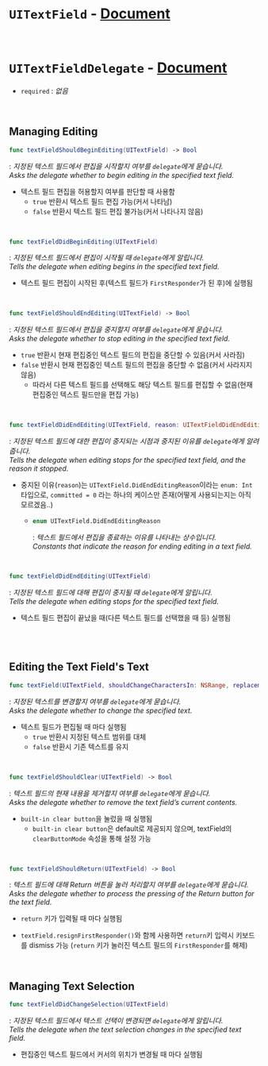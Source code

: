 # `UITextField` - [Document](https://developer.apple.com/documentation/uikit/uitextfield)


<br>


# `UITextFieldDelegate` - [Document](https://developer.apple.com/documentation/uikit/uitextfielddelegate)

- `required` : *없음*


<br>


## Managing Editing

```swift
func textFieldShouldBeginEditing(UITextField) -> Bool
```
: *지정된 텍스트 필드에서 편집을 시작할지 여부를 `delegate`에게 묻습니다.*
<br>*Asks the delegate whether to begin editing in the specified text field.*

- 텍스트 필드 편집을 허용할지 여부를 판단할 때 사용함
  - `true` 반환시 텍스트 필드 편집 가능(커서 나타남)
  - `false` 반환시 텍스트 필드 편집 불가능(커서 나타나지 않음)


<br>


```swift
func textFieldDidBeginEditing(UITextField)
```
: *지정된 텍스트 필드에서 편집이 시작될 때 `delegate`에게 알립니다.*
<br>*Tells the delegate when editing begins in the specified text field.*
- 텍스트 필드 편집이 시작된 후(텍스트 필드가 `FirstResponder`가 된 후)에 실행됨


<br>


```swift
func textFieldShouldEndEditing(UITextField) -> Bool
```
: *지정된 텍스트 필드에서 편집을 중지할지 여부를 `delegate`에게 묻습니다.*
<br>*Asks the delegate whether to stop editing in the specified text field.*
- `true` 반환시 현재 편집중인 텍스트 필드의 편집을 중단할 수 있음(커서 사라짐)
- `false` 반환시 현재 편집중인 텍스트 필드의 편집을 중단할 수 없음(커서 사라지지 않음)
  - 따라서 다른 텍스트 필드를 선택해도 해당 텍스트 필드를 편집할 수 없음(현재 편집중인 텍스트 필드만을 편집 가능)


<br>


```swift
func textFieldDidEndEditing(UITextField, reason: UITextFieldDidEndEditingReason)
```
: *지정된 텍스트 필드에 대한 편집이 중지되는 시점과 중지된 이유를 `delegate`에게 알려줍니다.*
<br>*Tells the delegate when editing stops for the specified text field, and the reason it stopped.*
- 중지된 이유(`reason`)는 `UITextField.DidEndEditingReason`이라는 `enum: Int` 타입으로,
  `committed = 0` 라는 하나의 케이스만 존재(어떻게 사용되는지는 아직 모르겠음..)
  - ```swift
    enum UITextField.DidEndEditingReason
    ```
    : *텍스트 필드에서 편집을 종료하는 이유를 나타내는 상수입니다.*
    <br>*Constants that indicate the reason for ending editing in a text field.*


<br>


```swift
func textFieldDidEndEditing(UITextField)
```
: *지정된 텍스트 필드에 대해 편집이 중지될 때 `delegate`에게 알립니다.*
<br>*Tells the delegate when editing stops for the specified text field.*
- 텍스트 필드 편집이 끝났을 때(다른 텍스트 필드를 선택했을 때 등) 실행됨


<br>
<br>


## Editing the Text Field's Text

```swift
func textField(UITextField, shouldChangeCharactersIn: NSRange, replacementString: String) -> Bool
```
: *지정된 텍스트를 변경할지 여부를 `delegate`에게 묻습니다.*
<br>*Asks the delegate whether to change the specified text.*

- 텍스트 필드가 편집될 때 마다 실행됨
  - `true` 반환시 지정된 텍스트 범위를 대체
  - `false` 반환시 기존 텍스트를 유지 


<br>


```swift
func textFieldShouldClear(UITextField) -> Bool
```
: *텍스트 필드의 현재 내용을 제거할지 여부를 `delegate`에게 묻습니다.*
<br>*Asks the delegate whether to remove the text field’s current contents.*

- `built-in clear button`을 눌렀을 때 실행됨
  - `built-in clear button`은 default로 제공되지 않으며, textField의 `clearButtonMode` 속성을 통해 설정 가능


<br>


```swift
func textFieldShouldReturn(UITextField) -> Bool
```
: *텍스트 필드에 대해 Return 버튼을 눌러 처리할지 여부를 `delegate`에게 묻습니다.*
<br>*Asks the delegate whether to process the pressing of the Return button for the text field.*

- `return` 키가 입력될 때 마다 실행됨

- `textField.resignFirstResponder()`와 함께 사용하면 `return`키 입력시 키보드를 dismiss 가능
  (`return` 키가 눌러진 텍스트 필드의 `FirstResponder`를 해제)


<br>


## Managing Text Selection

```swift
func textFieldDidChangeSelection(UITextField)
```
: *지정된 텍스트 필드에서 텍스트 선택이 변경되면 `delegate`에게 알립니다.*
<br>*Tells the delegate when the text selection changes in the specified text field.*

- 편집중인 텍스트 필드에서 커서의 위치가 변경될 때 마다 실행됨
